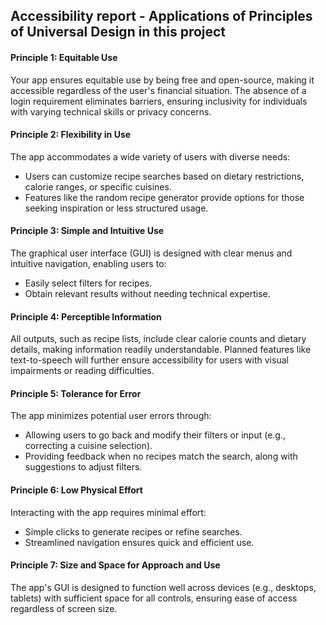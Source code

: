 ## Accessibility report - Applications of Principles of Universal Design in this project
#### Principle 1: Equitable Use
Your app ensures equitable use by being free and open-source, making it accessible regardless of the user's financial situation. The absence of a login requirement eliminates barriers, ensuring inclusivity for individuals with varying technical skills or privacy concerns.

#### Principle 2: Flexibility in Use
The app accommodates a wide variety of users with diverse needs:
- Users can customize recipe searches based on dietary restrictions, calorie ranges, or specific cuisines.
- Features like the random recipe generator provide options for those seeking inspiration or less structured usage.

#### Principle 3: Simple and Intuitive Use
The graphical user interface (GUI) is designed with clear menus and intuitive navigation, enabling users to:
- Easily select filters for recipes.
- Obtain relevant results without needing technical expertise.

#### Principle 4: Perceptible Information
All outputs, such as recipe lists, include clear calorie counts and dietary details, making information readily understandable. Planned features like text-to-speech will further ensure accessibility for users with visual impairments or reading difficulties.


#### Principle 5: Tolerance for Error
The app minimizes potential user errors through:
- Allowing users to go back and modify their filters or input (e.g., correcting a cuisine selection).
- Providing feedback when no recipes match the search, along with suggestions to adjust filters.

#### Principle 6: Low Physical Effort
Interacting with the app requires minimal effort:
- Simple clicks to generate recipes or refine searches.
- Streamlined navigation ensures quick and efficient use.

#### Principle 7: Size and Space for Approach and Use
The app's GUI is designed to function well across devices (e.g., desktops, tablets) with sufficient space for all controls, ensuring ease of access regardless of screen size.

